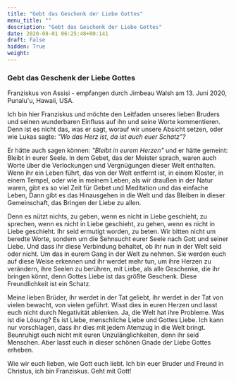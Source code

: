 ```yaml
---
title: "Gebt das Geschenk der Liebe Gottes"
menu_title: ""
description: "Gebt das Geschenk der Liebe Gottes"
date: 2020-08-01 06:25:48+00:141
draft: False
hidden: True
weight:
---
```

### Gebt das Geschenk der Liebe Gottes

Franziskus von Assisi - empfangen durch Jimbeau Walsh am 13. Juni 2020, Punalu'u, Hawaii, USA.

Ich bin hier Franziskus und möchte den Leitfaden unseres lieben Bruders und seinen wunderbaren Einfluss auf ihn und seine Worte kommentieren. Denn ist es nicht das, was er sagt, worauf wir unsere Absicht setzen, oder wie Lukas sagte: *"Wo das Herz ist, da ist auch euer Schatz"?*

Er hätte auch sagen können: *"Bleibt in eurem Herzen"* und er hätte gemeint: Bleibt in eurer Seele. In dem Gebet, das der Meister sprach, waren auch Worte über die Verlockungen und Vergnügungen dieser Welt enthalten. Wenn ihr ein Leben führt, das von der Welt entfernt ist, in einem Kloster, in einem Tempel, oder wie in meinem Leben, als wir draußen in der Natur waren, gibt es so viel Zeit für Gebet und Meditation und das einfache Leben, Dann gibt es das Hinausgehen in die Welt und das Bleiben in dieser Gemeinschaft, das Bringen der Liebe zu allen.

Denn es nützt nichts, zu geben, wenn es nicht in Liebe geschieht, zu sprechen, wenn es nicht in Liebe geschieht, zu gehen, wenn es nicht in Liebe geschieht. Ihr seid ermutigt worden, zu beten. Wir bitten nicht um beredte Worte, sondern um die Sehnsucht eurer Seele nach Gott und seiner Liebe. Und dass ihr diese Verbindung behaltet, ob ihr nun in der Welt seid oder nicht. Um das in eurem Gang in der Welt zu nehmen. Sie werden euch auf diese Weise erkennen und ihr werdet mehr tun, um ihre Herzen zu verändern, ihre Seelen zu berühren, mit Liebe, als alle Geschenke, die ihr bringen könnt, denn Gottes Liebe ist das größte Geschenk. Diese Freundlichkeit ist ein Schatz.

Meine lieben Brüder, ihr werdet in der Tat geliebt, ihr werdet in der Tat von vielen bewacht, von vielen geführt. Wisst dies in euren Herzen und lasst euch nicht durch Negativität ablenken. Ja, die Welt hat ihre Probleme. Was ist die Lösung? Es ist Liebe, menschliche Liebe und Gottes Liebe. Ich kann nur vorschlagen, dass ihr dies mit jedem Atemzug in die Welt bringt. Beunruhigt euch nicht mit euren Unzulänglichkeiten, denn ihr seid Menschen. Aber lasst euch in dieser schönen Gnade der Liebe Gottes erheben.

Wie wir euch lieben, wie Gott euch liebt. Ich bin euer Bruder und Freund in Christus, ich bin Franziskus. Geht mit Gott!
